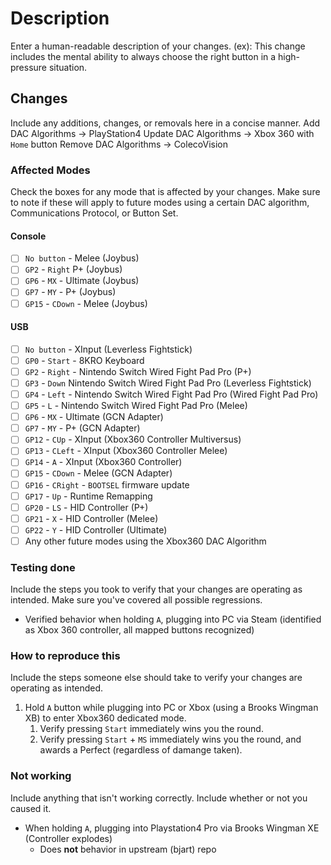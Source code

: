 # Description
Enter a human-readable description of your changes.
(ex): This change includes the mental ability to always choose the right button in a high-pressure situation.

## Changes
Include any additions, changes, or removals here in a concise manner.
Add DAC Algorithms -> PlayStation4
Update DAC Algorithms -> Xbox 360 with `Home` button
Remove DAC Algorithms -> ColecoVision

### Affected Modes
Check the boxes for any mode that is affected by your changes. Make sure to note if these will apply to future modes using a certain DAC algorithm, Communications Protocol, or Button Set.
#### Console
- [ ] `No button` - Melee (Joybus)
- [ ] `GP2` - `Right` P+ (Joybus)
- [ ] `GP6` - `MX` - Ultimate (Joybus)
- [ ] `GP7` - `MY` - P+ (Joybus)
- [ ] `GP15` - `CDown` - Melee (Joybus)
#### USB
- [ ] `No button` - XInput (Leverless Fightstick)
- [ ] `GP0` - `Start` - 8KRO Keyboard
- [ ] `GP2` - `Right` - Nintendo Switch Wired Fight Pad Pro (P+)
- [ ] `GP3` - `Down` Nintendo Switch Wired Fight Pad Pro (Leverless Fightstick)
- [ ] `GP4` - `Left` - Nintendo Switch Wired Fight Pad Pro (Wired Fight Pad Pro)
- [ ] `GP5` - `L` - Nintendo Switch Wired Fight Pad Pro (Melee)
- [ ] `GP6` - `MX` - Ultimate (GCN Adapter)
- [ ] `GP7` - `MY` - P+ (GCN Adapter)
- [ ] `GP12` - `CUp` - XInput (Xbox360 Controller Multiversus)
- [ ] `GP13` - `CLeft` - XInput (Xbox360 Controller Melee)
- [ ] `GP14` - `A` - XInput (Xbox360 Controller)
- [ ] `GP15` - `CDown` - Melee (GCN Adapter)
- [ ] `GP16` - `CRight` - `BOOTSEL` firmware update
- [ ] `GP17` - `Up` - Runtime Remapping
- [ ] `GP20` - `LS` - HID Controller (P+)
- [ ] `GP21` - `X` - HID Controller (Melee)
- [ ] `GP22` - `Y` - HID Controller (Ultimate)
- [ ] Any other future modes using the Xbox360 DAC Algorithm

### Testing done
Include the steps you took to verify that your changes are operating as intended. Make sure you've covered all possible regressions.
- Verified behavior when holding `A`, plugging into PC via Steam (identified as Xbox 360 controller, all mapped buttons recognized)

### How to reproduce this
Include the steps someone else should take to verify your changes are operating as intended. 
1. Hold `A` button while plugging into PC or Xbox (using a Brooks Wingman XB) to enter Xbox360 dedicated mode.
    1. Verify pressing `Start` immediately wins you the round.
    2. Verify pressing `Start` + `MS` immediately wins you the round, and awards a Perfect (regardless of damange taken).

### Not working
Include anything that isn't working correctly. Include whether or not you caused it.
- When holding `A`, plugging into Playstation4 Pro via Brooks Wingman XE (Controller explodes)
    - Does **not** behavior in upstream (bjart) repo

